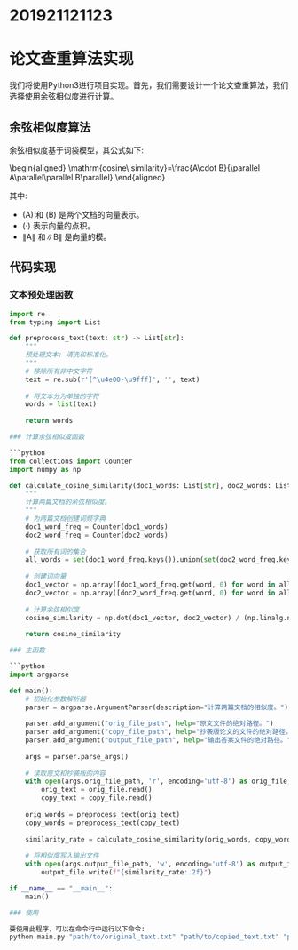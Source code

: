 # 201921121123
# 论文查重算法实现

我们将使用Python3进行项目实现。首先，我们需要设计一个论文查重算法，我们选择使用余弦相似度进行计算。

## 余弦相似度算法

余弦相似度基于词袋模型，其公式如下:

\begin{aligned}
\mathrm{cosine\ similarity}=\frac{A\cdot B}{\parallel A\parallel\parallel B\parallel}
\end{aligned}

其中:
- \(A\) 和 \(B\) 是两个文档的向量表示。
- \(⋅\) 表示向量的点积。
- ∥A∥ 和∥B∥ 是向量的模。

## 代码实现

### 文本预处理函数

```python
import re
from typing import List

def preprocess_text(text: str) -> List[str]:
    """
    预处理文本: 清洗和标准化。
    """
    # 移除所有非中文字符
    text = re.sub(r'[^\u4e00-\u9fff]', '', text)
    
    # 将文本分为单独的字符
    words = list(text)
    
    return words

### 计算余弦相似度函数

```python
from collections import Counter
import numpy as np

def calculate_cosine_similarity(doc1_words: List[str], doc2_words: List[str]) -> float:
    """
    计算两篇文档的余弦相似度。
    """
    # 为两篇文档创建词频字典
    doc1_word_freq = Counter(doc1_words)
    doc2_word_freq = Counter(doc2_words)
    
    # 获取所有词的集合
    all_words = set(doc1_word_freq.keys()).union(set(doc2_word_freq.keys()))
    
    # 创建词向量
    doc1_vector = np.array([doc1_word_freq.get(word, 0) for word in all_words])
    doc2_vector = np.array([doc2_word_freq.get(word, 0) for word in all_words])
    
    # 计算余弦相似度
    cosine_similarity = np.dot(doc1_vector, doc2_vector) / (np.linalg.norm(doc1_vector) * np.linalg.norm(doc2_vector))
    
    return cosine_similarity

### 主函数

```python
import argparse

def main():
    # 初始化参数解析器
    parser = argparse.ArgumentParser(description="计算两篇文档的相似度。")
    
    parser.add_argument("orig_file_path", help="原文文件的绝对路径。")
    parser.add_argument("copy_file_path", help="抄袭版论文的文件的绝对路径。")
    parser.add_argument("output_file_path", help="输出答案文件的绝对路径。")
    
    args = parser.parse_args()
    
    # 读取原文和抄袭版的内容
    with open(args.orig_file_path, 'r', encoding='utf-8') as orig_file, open(args.copy_file_path, 'r', encoding='utf-8') as copy_file:
        orig_text = orig_file.read()
        copy_text = copy_file.read()
    
    orig_words = preprocess_text(orig_text)
    copy_words = preprocess_text(copy_text)
    
    similarity_rate = calculate_cosine_similarity(orig_words, copy_words)
    
    # 将相似度写入输出文件
    with open(args.output_file_path, 'w', encoding='utf-8') as output_file:
        output_file.write(f"{similarity_rate:.2f}")

if __name__ == "__main__":
    main()

### 使用

要使用此程序，可以在命令行中运行以下命令:
python main.py "path/to/original_text.txt" "path/to/copied_text.txt" "path/to/output_similarity.txt"

